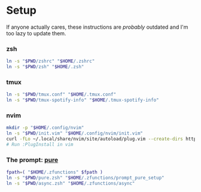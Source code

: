 # Setup

If anyone actually cares, these instructions are *probably* outdated and I'm too
lazy to update them.

### zsh
```bash
ln -s "$PWD/zshrc" "$HOME/.zshrc"
ln -s "$PWD/zsh" "$HOME/.zsh"
```

### tmux
```bash
ln -s "$PWD/tmux.conf" "$HOME/.tmux.conf"
ln -s "$PWD/tmux-spotify-info" "$HOME/.tmux-spotify-info"
```

### nvim
```bash
mkdir -p "$HOME/.config/nvim"
ln -s "$PWD/init.vim" "$HOME/.config/nvim/init.vim"
curl -fLo ~/.local/share/nvim/site/autoload/plug.vim --create-dirs https://raw.githubusercontent.com/junegunn/vim-plug/master/plug.vim
# Run :PlugInstall in vim
```

### The prompt: [pure](https://github.com/sindresorhus/pure)
```bash
fpath=( "$HOME/.zfunctions" $fpath )
ln -s "$PWD/pure.zsh" "$HOME/.zfunctions/prompt_pure_setup"
ln -s "$PWD/async.zsh" "$HOME/.zfunctions/async"
```
